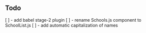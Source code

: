 ## Todo
[ ] - add babel stage-2 plugin
[ ] - rename Schools.js component to SchoolList.js
[ ] - add automatic capitalization of names